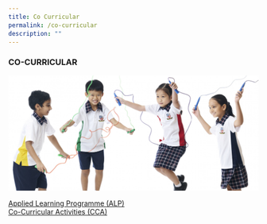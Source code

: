 ```yaml
---
title: Co Curricular
permalink: /co-curricular
description: ""
---
```

### CO-CURRICULAR

![](/images/4%20(20).jpg)

[Applied Learning Programme (ALP)](/alp/overview) <br>
[Co-Curricular Activities (CCA)](/cca/overview)